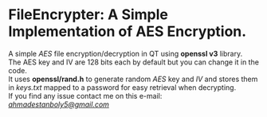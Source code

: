 # **FileEncrypter:** A Simple Implementation of AES Encryption.

A simple *AES* file encryption/decryption in QT using **openssl v3** library.<br/> 
The AES key and IV are 128 bits each by default but you can change it in the code.<br/>
It uses **openssl/rand.h** to generate random *AES* key and *IV* and stores them in *keys.txt* mapped to a password for easy retrieval when decrypting.<br/> 
If you find any issue contact me on this e-mail: *ahmadestanboly5@gmail.com*<br/>